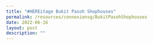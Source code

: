 ```yaml
---
title: "#HEREitage Bukit Pasoh Shophouses"
permalink: /resources/connexionsg/BukitPasohShophouses
date: 2022-06-16
layout: post
description: ""
---
```

